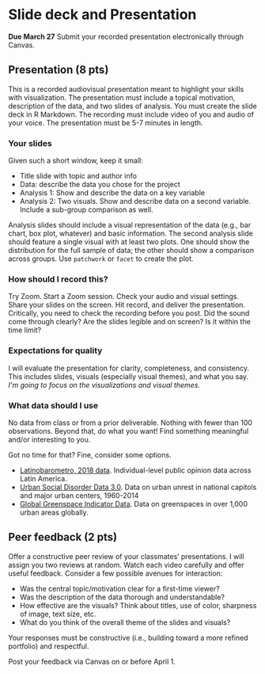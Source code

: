 # Slide deck and Presentation

**Due March 27**
Submit your recorded presentation electronically through Canvas.

## Presentation (8 pts)
This is a recorded audiovisual presentation meant to highlight your skills with visualization. The presentation must include a topical motivation, description of the data, and two slides of analysis. You must create the slide deck in R Markdown. The recording must include video of you and audio of your voice. The presentation must be 5-7 minutes in length. 

### Your slides
Given such a short window, keep it small:
- Title slide with topic and author info
- Data: describe the data you chose for the project
- Analysis 1: Show and describe the data on a key variable
- Analysis 2: Two visuals. Show and describe data on a second variable. Include a sub-group comparison as well.  

Analysis slides should include a visual representation of the data (e.g., bar chart, box plot, whatever) and basic information. The second analysis slide should feature a single visual with at least two plots. One should show the distribution for the full sample of data; the other should show a comparison across groups. Use `patchwork` or `facet` to create the plot. 

### How should I record this?
Try Zoom. Start a Zoom session. Check your audio and visual settings. Share your slides on the screen. Hit record, and deliver the presentation. Critically, you need to check the recording before you post. Did the sound come through clearly? Are the slides legible and on screen? Is it within the time limit?

### Expectations for quality
I will evaluate the presentation for clarity, completeness, and consistency. This includes slides, visuals (especially visual themes), and what you say. *I'm going to focus on the visualizations and visual themes.*

### What data should I use
No data from class or from a prior deliverable. Nothing with fewer than 100 observations. Beyond that, do what you want! Find something meaningful and/or interesting to you.

Got no time for that? Fine, consider some options.
- [Latinobarometro, 2018 data](https://www.latinobarometro.org/lat.jsp). Individual-level public opinion data across Latin America.
- [Urban Social Disorder Data 3.0](https://www.prio.org/data/32). Data on urban unrest in national capitols and major urban centers, 1960-2014
- [Global Greenspace Indicator Data](https://dataverse.harvard.edu/dataset.xhtml?persistentId=doi:10.7910/DVN/TMWYHB). Data on greenspaces in over 1,000 urban areas globally.


## Peer feedback (2 pts)
Offer a constructive peer review of your classmates’ presentations. I will assign you two reviews at random. Watch each video carefully and offer useful feedback. Consider a few possible avenues for interaction:
- Was the central topic/motivation clear for a first-time viewer?
- Was the description of the data thorough and understandable?
- How effective are the visuals? Think about titles, use of color, sharpness of image, text size, etc.
- What do you think of the overall theme of the slides and visuals?

Your responses must be constructive (i.e., building toward a more refined portfolio) and respectful.  

Post your feedback via Canvas on or before April 1.


